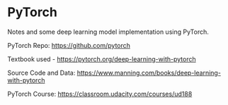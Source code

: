 # PyTorch
Notes and some deep learning model implementation using PyTorch.

PyTorch Repo: https://github.com/pytorch

Textbook used - https://pytorch.org/deep-learning-with-pytorch

Source Code and Data: https://www.manning.com/books/deep-learning-with-pytorch

PyTorch Course: https://classroom.udacity.com/courses/ud188
